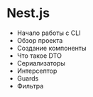 # Nest.js

- Начало работы с CLI
- Обзор проекта
- Создание компоненты
- Что такое DTO
- Сериализаторы
- Интерсептор
- Guards
- Фильтра
